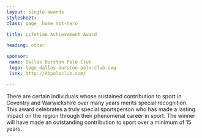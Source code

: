 ```yaml
---
layout: single-awards
stylesheet:
class: page__home not-hero

title: Lifetime Achievement Award

heading: other

sponsor:
 name: Dallas Burston Polo Club
 logo: logo_dallas-burston-polo-club.svg
 link: http://dbpoloclub.com/

---
```


There are certain individuals whose sustained contribution to sport in Coventry and Warwickshire over many years merits special recognition. This award celebrates a truly special sportsperson who has made a lasting impact on the region through their phenomenal career in sport. The winner will have made an outstanding contribution to sport over a minimum of 15 years.
